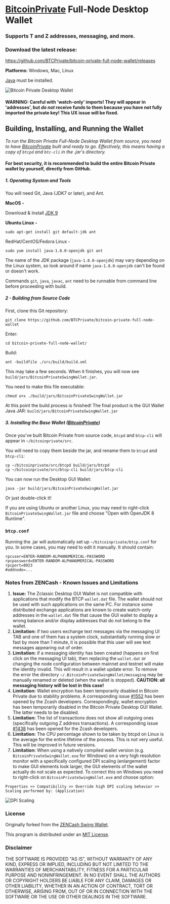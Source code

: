 # [BitcoinPrivate](https://btcprivate.org/) Full-Node Desktop Wallet

### Supports T and Z addresses, messaging, and more.

### Download the latest release:
https://github.com/BTCPrivate/bitcoin-private-full-node-wallet/releases


**Platforms:** Windows, Mac, Linux

[Java](https://java.com/en/download/) must be installed.


![Bitcoin Private Desktop Wallet](https://github.com/z-classic/zclassic-full-node-wallet/raw/master/docs/WalletPreviewWin.png "Bitcoin Private Desktop Wallet")


#### WARNING: Careful with 'watch-only' imports! They will appear in 'addresses', but ***do not*** receive funds to them because you have not fully imported the private key! This UX issue will be fixed.


## Building, Installing, and Running the Wallet

*To run the Bitcoin Private Full-Node Desktop Wallet from source, you need to have [BitcoinPrivate](https://github.com/BTCPrivate/BitcoinPrivate) built and ready to go. Effectively, this means having a copy of `btcpd` and `btc-cli` in the .jar's directory.*

#### For best security, it is recommended to build the entire Bitcoin Private wallet by yourself, directly from GitHub.

##### 1. Operating System and Tools

   You will need Git, Java (JDK7 or later), and Ant.  

   **MacOS -**

   Download & Install [JDK 9](http://www.oracle.com/technetwork/java/javase/downloads/jdk9-downloads-3848520.html)

   **Ubuntu Linux -**
   ```
   sudo apt-get install git default-jdk ant
   ```
   RedHat/CentOS/Fedora Linux -
   ```
   sudo yum install java-1.8.0-openjdk git ant
   ```
   The name of the JDK package (`java-1.8.0-openjdk`) may vary depending on the Linux system, so look around if name `java-1.8.0-openjdk` can't be found or doesn't work.

   Commands `git`, `java`, `javac`, `ant` need to be runnable from command line
   before proceeding with build.

##### 2 - Building from Source Code

   First, clone this Git repository:
   ```
   git clone https://github.com/BTCPrivate/bitcoin-private-full-node-wallet
   ```
   Enter:
   ```
   cd bitcoin-private-full-node-wallet/
   ```
   Build:
   ```
   ant -buildfile ./src/build/build.xml
   ```
   This may take a few seconds. When it finishes, you will now see `build/jars/BitcoinPrivateSwingWallet.jar`.

   You need to make this file executable:
   ```
   chmod u+x ./build/jars/BitcoinPrivateSwingWallet.jar
   ```
   At this point the build process is finished! The final product is the GUI Wallet Java JAR: `build/jars/BitcoinPrivateSwingWallet.jar`

##### 3. Installing the Base Wallet ([BitcoinPrivate](https://github.com/BTCPrivate/BitcoinPrivate))

Once you've built Bitcoin Private from source code, `btcpd` and `btcp-cli` will appear in `~/bitcoinprivate/src`.

You will need to copy them beside the jar, and rename them to `btcpd` and `btcp-cli`:

```
cp ~/bitcoinprivate/src/btcpd build/jars/btcpd
cp ~/bitcoinprivate/src/btcp-cli build/jars/btcp-cli
```

You can now run the Desktop GUI Wallet:

```
java -jar build/jars/BitcoinPrivateSwingWallet.jar
```

Or just double-click it!


If you are using Ubuntu or another Linux, you may need to
right-click `BitcoinPrivateSwingWallet.jar` file and choose "Open with OpenJDK 8 Runtime".


### `btcp.conf`
Running the .jar will automatically set up `~/bitcoinprivate/btcp.conf` for you. In some cases, you may need to edit it manually. It should contain:
```
rpcuser=ENTER-RANDOM-ALPHANUMERICAL-PASSWORD
rpcpassword=ENTER-RANDOM-ALPHANUMERICAL-PASSWORD
rpcport=8023
#addnode=...

```

### Notes from ZENCash - Known Issues and Limitations

1. **Issue:** The Zclassic Desktop GUI Wallet is not compatible with applications that modify the BTCP `wallet.dat` file. The wallet should not be used
with such applications on the same PC. For instance some distributed exchange applications are known to create watch-only addresses in the
`wallet.dat` file that cause the GUI wallet to display a wrong balance and/or display addresses that do not belong to the wallet.
1. **Limitation:** if two users exchange text messages via the messaging UI TAB and one of them has a system clock, substantially running slow or fast by more than 1 minute, it is possible that this user will see text messages appearing out of order.
1. **Limitation:** if a messaging identity has been created (happens on first click on the messaging UI tab), then replacing the `wallet.dat` or changing the node configuration between mainnet and testnet will make the identity invalid. This will result in a wallet update error. To remove the error the directory `~/.BitcoinPrivateSwingWallet/messaging` may be manually renamed or deleted (when the wallet is stopped). **CAUTION: all messaging history will be lost in this case!**
1. **Limitation:** Wallet encryption has been temporarily disabled in Bitcoin Private due to stability problems. A corresponding issue
[#1552](https://github.com/zcash/zcash/issues/1552) has been opened by the Zcash developers. Correspondingly,
wallet encryption has been temporarily disabled in the Bitcoin Private Desktop GUI Wallet.
The latter needs to be disabled.
1. **Limitation:** The list of transactions does not show all outgoing ones (specifically outgoing Z address
transactions). A corresponding issue [#1438](https://github.com/zcash/zcash/issues/1438) has been opened
for the Zcash developers.
1. **Limitation:** The CPU percentage shown to be taken by btcpd on Linux is the average for the entire lifetime
of the process. This is not very useful. This will be improved in future versions.
1. **Limitation:** When using a natively compiled wallet version (e.g. `BitcoinPrivateSwingWallet.exe` for Windows) on a
very high resolution monitor with a specifically configured DPI scaling (enlargement) factor to make GUI
elements look larger, the GUI elements of the wallet actually do not scale as expected. To correct this on
Windows you need to right-click on `BitcoinPrivateSwingWallet.exe` and choose option:
```
Properties >> Compatibility >> Override high DPI scaling behavior >> Scaling performed by: (Application)
```

![DPI Scaling](https://github.com/z-classic/zclassic-full-node-wallet/raw/master/docs/EXEScalingSettings.png "DPI Scaling")


### License
Originally forked from the [ZENCash Swing Wallet](https://github.com/ZencashOfficial/zencash-swing-wallet-ui).

This program is distributed under an [MIT License](https://github.com/z-classic/zclassic-full-node-wallet/raw/master/LICENSE).

### Disclaimer

THE SOFTWARE IS PROVIDED "AS IS", WITHOUT WARRANTY OF ANY KIND, EXPRESS OR
IMPLIED, INCLUDING BUT NOT LIMITED TO THE WARRANTIES OF MERCHANTABILITY,
FITNESS FOR A PARTICULAR PURPOSE AND NONINFRINGEMENT. IN NO EVENT SHALL THE
AUTHORS OR COPYRIGHT HOLDERS BE LIABLE FOR ANY CLAIM, DAMAGES OR OTHER
LIABILITY, WHETHER IN AN ACTION OF CONTRACT, TORT OR OTHERWISE, ARISING FROM,
OUT OF OR IN CONNECTION WITH THE SOFTWARE OR THE USE OR OTHER DEALINGS IN THE
SOFTWARE.
